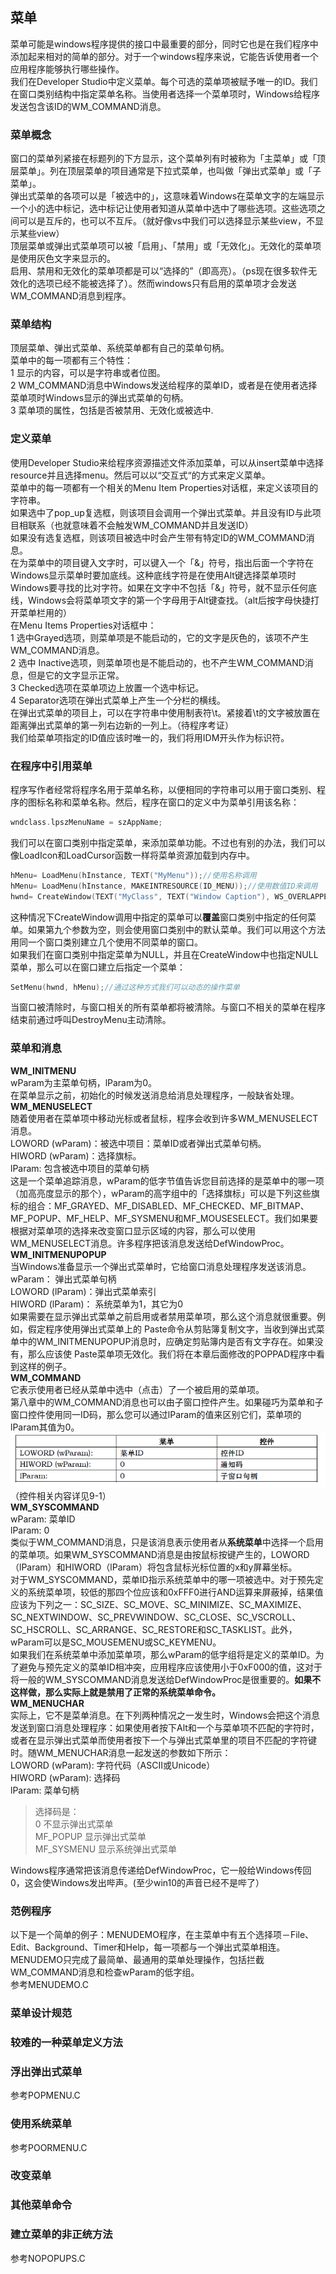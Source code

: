 ## 菜单
菜单可能是windows程序提供的接口中最重要的部分，同时它也是在我们程序中添加起来相对的简单的部分。对于一个windows程序来说，它能告诉使用者一个应用程序能够执行哪些操作。  
我们在Developer Studio中定义菜单。每个可选的菜单项被赋予唯一的ID。我们在窗口类别结构中指定菜单名称。当使用者选择一个菜单项时，Windows给程序发送包含该ID的WM_COMMAND消息。
### 菜单概念
窗口的菜单列紧接在标题列的下方显示，这个菜单列有时被称为「主菜单」或「顶层菜单」。列在顶层菜单的项目通常是下拉式菜单，也叫做「弹出式菜单」或「子菜单」。  
弹出式菜单的各项可以是「被选中的」，这意味着Windows在菜单文字的左端显示一个小的选中标记，选中标记让使用者知道从菜单中选中了哪些选项。这些选项之间可以是互斥的，也可以不互斥。（就好像vs中我们可以选择显示某些view，不显示某些view）   
顶层菜单或弹出式菜单项可以被「启用」、「禁用」或「无效化」。无效化的菜单项是使用灰色文字来显示的。  
启用、禁用和无效化的菜单项都是可以“选择的”（即高亮）。（ps现在很多软件无效化的选项已经不能被选择了）。然而windows只有启用的菜单项才会发送WM_COMMAND消息到程序。
### 菜单结构 
顶层菜单、弹出式菜单、系统菜单都有自己的菜单句柄。  
菜单中的每一项都有三个特性：  
1 显示的内容，可以是字符串或者位图。  
2 WM_COMMAND消息中Windows发送给程序的菜单ID，或者是在使用者选择菜单项时Windows显示的弹出式菜单的句柄。  
3 菜单项的属性，包括是否被禁用、无效化或被选中.  
### 定义菜单
使用Developer Studio来给程序资源描述文件添加菜单，可以从insert菜单中选择resource并且选择menu。然后可以以“交互式“的方式来定义菜单。  
菜单中的每一项都有一个相关的Menu Item Properties对话框，来定义该项目的字符串。  
如果选中了pop_up复选框，则该项目会调用一个弹出式菜单。并且没有ID与此项目相联系（也就意味着不会触发WM_COMMAND并且发送ID）    
如果没有选复选框，则该项目被选中时会产生带有特定ID的WM_COMMAND消息。  
在为菜单中的项目键入文字时，可以键入一个「&」符号，指出后面一个字符在Windows显示菜单时要加底线。这种底线字符是在使用Alt键选择菜单项时Windows要寻找的比对字符。如果在文字中不包括「&」符号，就不显示任何底线，Windows会将菜单项文字的第一个字母用于Alt键查找。（alt后按字母快捷打开菜单栏用的）  
在Menu Items Properties对话框中：  
1 选中Grayed选项，则菜单项是不能启动的，它的文字是灰色的，该项不产生WM_COMMAND消息。  
2 选中 Inactive选项，则菜单项也是不能启动的，也不产生WM_COMMAND消息，但是它的文字显示正常。  
3 Checked选项在菜单项边上放置一个选中标记。  
4 Separator选项在弹出式菜单上产生一个分栏的横线。  
在弹出式菜单的项目上，可以在字符串中使用制表符\t。紧接着\t的文字被放置在距离弹出式菜单的第一列右边新的一列上。（待程序考证）  
我们给菜单项指定的ID值应该时唯一的，我们将用IDM开头作为标识符。
### 在程序中引用菜单
程序写作者经常将程序名用于菜单名称，以便相同的字符串可以用于窗口类别、程序的图标名称和菜单名称。然后，程序在窗口的定义中为菜单引用该名称：   
```c
wndclass.lpszMenuName = szAppName;  
```  
我们可以在窗口类别中指定菜单，来添加菜单功能。不过也有别的办法，我们可以像LoadIcon和LoadCursor函数一样将菜单资源加载到内存中。  
```c
hMenu= LoadMenu(hInstance, TEXT("MyMenu"));//使用名称调用   
hMenu= LoadMenu(hInstance, MAKEINTRESOURCE(ID_MENU));//使用数值ID来调用    
hwnd= CreateWindow(TEXT("MyClass", TEXT("Window Caption"), WS_OVERLAPPEDWINDOW, CW_USEDEFAULT, CW_USEDEFAULT, CW_USEDEFAULT, CW_USEDEFAULT, NULL, hMenu, hInstance, NULL);//将菜单句柄放到第9个参数  
```   
这种情况下CreateWindow调用中指定的菜单可以**覆盖**窗口类别中指定的任何菜单。如果第九个参数为空，则会使用窗口类别中的默认菜单。我们可以用这个方法用同一个窗口类别建立几个使用不同菜单的窗口。  
如果我们在窗口类别中指定菜单为NULL，并且在CreateWindow中也指定NULL菜单，那么可以在窗口建立后指定一个菜单：  
```c
SetMenu(hwnd, hMenu);//通过这种方式我们可以动态的操作菜单   
```   
当窗口被清除时，与窗口相关的所有菜单都将被清除。与窗口不相关的菜单在程序结束前通过呼叫DestroyMenu主动清除。
### 菜单和消息
**WM_INITMENU**  
wParam为主菜单句柄，lParam为0。    
在菜单显示之前，初始化的时候发送消息给消息处理程序，一般缺省处理。  
**WM_MENUSELECT**  
随着使用者在菜单项中移动光标或者鼠标，程序会收到许多WM_MENUSELECT消息。      
LOWORD (wParam)：被选中项目：菜单ID或者弹出式菜单句柄。  
HIWORD (wParam)：选择旗标。  
lParam: 包含被选中项目的菜单句柄   
这是一个菜单追踪消息，wParam的低字节值告诉您目前选择的是菜单中的哪一项（加高亮度显示的那个），wParam的高字组中的「选择旗标」可以是下列这些旗标的组合：MF_GRAYED、MF_DISABLED、MF_CHECKED、MF_BITMAP、MF_POPUP、MF_HELP、MF_SYSMENU和MF_MOUSESELECT。我们如果要根据对菜单项的选择来改变窗口显示区域的内容，那么可以使用WM_MENUSELECT消息。许多程序把该消息发送给DefWindowProc。  
**WM_INITMENUPOPUP**  
当Windows准备显示一个弹出式菜单时，它给窗口消息处理程序发送该消息。   
wParam： 弹出式菜单句柄  
LOWORD (lParam)：弹出式菜单索引   
HIWORD (lParam)： 系统菜单为1，其它为0   
如果需要在显示弹出式菜单之前启用或者禁用菜单项，那么这个消息就很重要。例如，假定程序使用弹出式菜单上的 Paste命令从剪贴簿复制文字，当收到弹出式菜单中的WM_INITMENUPOPUP消息时，应确定剪贴簿内是否有文字存在。如果没有，那么应该使 Paste菜单项无效化。我们将在本章后面修改的POPPAD程序中看到这样的例子。  
**WM_COMMAND**   
它表示使用者已经从菜单中选中（点击）了一个被启用的菜单项。  
第八章中的WM_COMMAND消息也可以由子窗口控件产生。如果碰巧为菜单和子窗口控件使用同一ID码，那么您可以通过lParam的值来区别它们，菜单项的lParam其值为0。  
![](https://github.com/sii2017/image/blob/master/WM_COMMAND.jpg)  
（控件相关内容详见9-1）  
**WM_SYSCOMMAND**  
wParam: 菜单ID  
lParam: 0  
类似于WM_COMMAND消息，只是该消息表示使用者从**系统菜单**中选择一个启用的菜单项。如果WM_SYSCOMMAND消息是由按鼠标按键产生的，LOWORD（lParam）和HIWORD（lParam）将包含鼠标光标位置的x和y屏幕坐标。  
对于WM_SYSCOMMAND，菜单ID指示系统菜单中的哪一项被选中。对于预先定义的系统菜单项，较低的那四个位应该和0xFFF0进行AND运算来屏蔽掉，结果值应该为下列之一：SC_SIZE、SC_MOVE、SC_MINIMIZE、SC_MAXIMIZE、SC_NEXTWINDOW、SC_PREVWINDOW、SC_CLOSE、SC_VSCROLL、SC_HSCROLL、SC_ARRANGE、SC_RESTORE和SC_TASKLIST。此外，wParam可以是SC_MOUSEMENU或SC_KEYMENU。   
如果我们在系统菜单中添加菜单项，那么wParam的低字组将是定义的菜单ID。为了避免与预先定义的菜单ID相冲突，应用程序应该使用小于0xF000的值，这对于将一般的WM_SYSCOMMAND消息发送给DefWindowProc是很重要的。**如果不这样做，那么实际上就是禁用了正常的系统菜单命令。**   
**WM_MENUCHAR**  
实际上，它不是菜单消息。在下列两种情况之一发生时，Windows会把这个消息发送到窗口消息处理程序：如果使用者按下Alt和一个与菜单项不匹配的字符时，或者在显示弹出式菜单而使用者按下一个与弹出式菜单里的项目不匹配的字符键时。随WM_MENUCHAR消息一起发送的参数如下所示：  
LOWORD (wParam): 字符代码（ASCII或Unicode）  
HIWORD (wParam): 选择码  
lParam: 菜单句柄   
> 选择码是：  
> 0 不显示弹出式菜单  
> MF_POPUP 显示弹出式菜单  
> MF_SYSMENU 显示系统弹出式菜单  

Windows程序通常把该消息传递给DefWindowProc，它一般给Windows传回0，这会使Windows发出哔声。(至少win10的声音已经不是哔了）  
### 范例程序
以下是一个简单的例子：MENUDEMO程序，在主菜单中有五个选择项－File、Edit、Background、Timer和Help，每一项都与一个弹出式菜单相连。MENUDEMO只完成了最简单、最通用的菜单处理操作，包括拦截WM_COMMAND消息和检查wParam的低字组。  
参考MENUDEMO.C
### 菜单设计规范
### 较难的一种菜单定义方法
### 浮出弹出式菜单
参考POPMENU.C
### 使用系统菜单
参考POORMENU.C
### 改变菜单
### 其他菜单命令
### 建立菜单的非正统方法
参考NOPOPUPS.C
